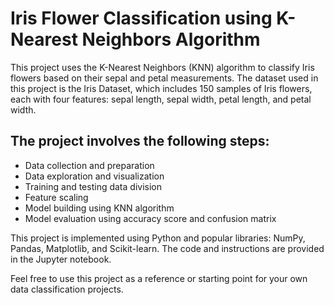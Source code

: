 # Iris Flower Classification using K-Nearest Neighbors Algorithm
This project uses the K-Nearest Neighbors (KNN) algorithm to classify Iris flowers based on their sepal and petal measurements. The dataset used in this project is the Iris Dataset, which includes 150 samples of Iris flowers, each with four features: sepal length, sepal width, petal length, and petal width.

## The project involves the following steps:

* Data collection and preparation
* Data exploration and visualization
* Training and testing data division
* Feature scaling
* Model building using KNN algorithm
* Model evaluation using accuracy score and confusion matrix

This project is implemented using Python and popular libraries: NumPy, Pandas, Matplotlib, and Scikit-learn. The code and instructions are provided in the Jupyter notebook.

Feel free to use this project as a reference or starting point for your own data classification projects.

